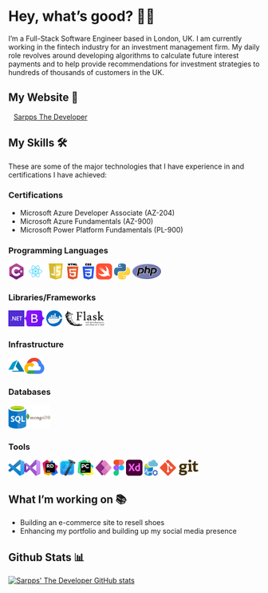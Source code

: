 # Hey, what’s good? 👋🏾

I’m a Full-Stack Software Engineer based in London, UK. I am currently working in the fintech industry for an investment management firm. My daily role revolves around developing algorithms to calculate future interest payments and to help provide recommendations for investment strategies to hundreds of thousands of customers in the UK.

## My Website 🔗

<img src="https://github.com/SarppsTheDev/sarppsthedev/blob/main/icons/SarppsTD_Favicon.svg" alt="Sarpps The Dev" height="12"/> [Sarpps The Developer](http://sarppsthedev.com)

## **My Skills** 🛠️

These are some of the major technologies that I have experience in and certifications I have achieved:

### Certifications

- Microsoft Azure Developer Associate (AZ-204)
- Microsoft Azure Fundamentals (AZ-900)
- Microsoft Power Platform Fundamentals (PL-900)

### Programming Languages

<img src="https://github.com/SarppsTheDev/sarppsthedev/blob/main/icons/c-sharp.png" alt="C#" height="32px"><img src="https://github.com/SarppsTheDev/sarppsthedev/blob/main/icons/Reactjs.svg" alt="React" height="32px">
<img src="https://github.com/SarppsTheDev/sarppsthedev/blob/main/icons/Javascript.svg" alt="Javascript" height="32px">
<img src="https://github.com/SarppsTheDev/sarppsthedev/blob/main/icons/HTML5.svg" alt="HTML" height="32px">
<img src="https://github.com/SarppsTheDev/sarppsthedev/blob/main/icons/CSS3.svg" alt="CSS" height="32px">
<img src="https://github.com/SarppsTheDev/sarppsthedev/blob/main/icons/swift.png" alt="Swift" height="32px">
<img src="https://github.com/SarppsTheDev/sarppsthedev/blob/main/icons/Python.svg" alt="Python" height="32px">
<img src="https://github.com/SarppsTheDev/sarppsthedev/blob/main/icons/PHP.svg" alt="PHP" height="32px">

### Libraries/Frameworks

<img src="https://github.com/SarppsTheDev/sarppsthedev/blob/main/icons/dotNETlogo.svg" alt=".NET" height="32px"><img src="https://github.com/SarppsTheDev/sarppsthedev/blob/main/icons/Bootstrap.svg" alt="Bootstrap" height="32px">
<img src="https://github.com/SarppsTheDev/sarppsthedev/blob/main/icons/docker.png" alt="Docker" height="32px">
<img src="https://github.com/SarppsTheDev/sarppsthedev/blob/main/icons/Flask_logo.svg" alt="Flask" height="32px">

### Infrastructure

<img src="https://github.com/SarppsTheDev/sarppsthedev/blob/main/icons/azure.png" alt="Microsoft Azure" height="32px"><img src="https://github.com/SarppsTheDev/sarppsthedev/blob/main/icons/google_cloud_platform.png" alt="Google Cloud Platform" height="32px">

### Databases

<img src="https://github.com/SarppsTheDev/sarppsthedev/blob/main/icons/sql-database-generic.svg" alt="SQL" height="48px"><img src="https://github.com/SarppsTheDev/sarppsthedev/blob/main/icons/mongodb.svg" alt="MongoDB" width="48px">

### Tools

<img src="https://github.com/SarppsTheDev/sarppsthedev/blob/main/icons/VSCodeLogo.png" alt="Visual Studio Code" height="32px"><img src="https://github.com/SarppsTheDev/sarppsthedev/blob/main/icons/visual-studio-22.png" alt="Visual Studio 2022" height="32px">
<img src="https://github.com/SarppsTheDev/sarppsthedev/blob/main/icons/JetBrains_Rider_Icon.png" alt="JetBrains Rider" height="32px">
<img src="https://github.com/SarppsTheDev/sarppsthedev/blob/main/icons/xcode_logo.png" alt="XCode" height="32px">
<img src="https://github.com/SarppsTheDev/sarppsthedev/blob/main/icons/PyCharm_Icon.png" alt="PyCharm" height="32px">
<img src="https://github.com/SarppsTheDev/sarppsthedev/blob/main/icons/PowerApps_logo.svg" alt="Microsoft Power Apps" height="32px">
<img src="https://github.com/SarppsTheDev/sarppsthedev/blob/main/icons/figma.png" alt="Figma" height="32px">
<img src="https://github.com/SarppsTheDev/sarppsthedev/blob/main/icons/Adobe%20Xd.svg" alt="Adobe XD" height="32px">
<img src="https://github.com/SarppsTheDev/sarppsthedev/blob/main/icons/azure_data_studio.png" alt="Azure Data Studio" height="32px">
<img src="https://github.com/SarppsTheDev/sarppsthedev/blob/main/icons/Git-logo.png" alt="Git" height="32px">

## What I’m working on 📚

- Building an e-commerce site to resell shoes
- Enhancing my portfolio and building up my social media presence

## Github Stats 📊
[![Sarpps' The Developer GitHub stats](https://github-readme-stats.vercel.app/api?username=SarppsTheDev&theme=radical)](https://github.com/anuraghazra/github-readme-stats)
